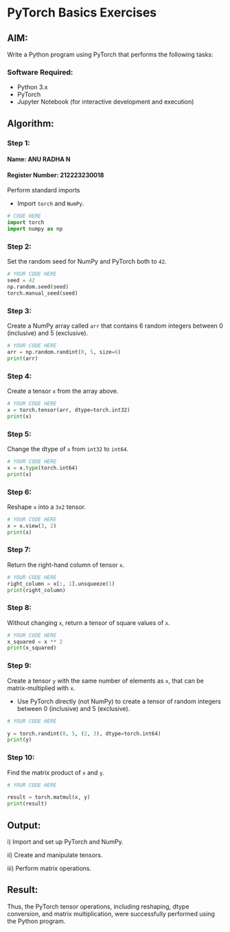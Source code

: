 # PyTorch Basics Exercises

## AIM:
Write a Python program using PyTorch that performs the following tasks:

### Software Required:
- Python 3.x
- PyTorch
- Jupyter Notebook (for interactive development and execution)

## Algorithm:


### Step 1:

#### Name: ANU RADHA N
#### Register Number: 212223230018

Perform standard imports
- Import `torch` and `NumPy`.

```python
# CODE HERE
import torch
import numpy as np
```

### Step 2:
Set the random seed for NumPy and PyTorch both to `42`.

```python
# YOUR CODE HERE
seed = 42
np.random.seed(seed)
torch.manual_seed(seed)
```

### Step 3:
Create a NumPy array called `arr` that contains 6 random integers between 0 (inclusive) and 5 (exclusive).

```python
# YOUR CODE HERE
arr = np.random.randint(0, 5, size=6)
print(arr)
```

### Step 4:
Create a tensor `x` from the array above.

```python
# YOUR CODE HERE
x = torch.tensor(arr, dtype=torch.int32)
print(x)
```

### Step 5:
Change the dtype of `x` from `int32` to `int64`.

```python
# YOUR CODE HERE
x = x.type(torch.int64)
print(x)
```

### Step 6:
Reshape `x` into a `3x2` tensor.

```python
# YOUR CODE HERE
x = x.view(3, 2)
print(x)
```

### Step 7:
Return the right-hand column of tensor `x`.

```python
# YOUR CODE HERE
right_column = x[:, 1].unsqueeze(1) 
print(right_column)
```

### Step 8:
Without changing `x`, return a tensor of square values of `x`.

```python
# YOUR CODE HERE
x_squared = x ** 2
print(x_squared)
```

### Step 9:
Create a tensor `y` with the same number of elements as `x`, that can be matrix-multiplied with `x`.
- Use PyTorch directly (not NumPy) to create a tensor of random integers between 0 (inclusive) and 5 (exclusive).

```python
# YOUR CODE HERE

y = torch.randint(0, 5, (2, 3), dtype=torch.int64)
print(y)
```

### Step 10:
Find the matrix product of `x` and `y`.

```python
# YOUR CODE HERE

result = torch.matmul(x, y)
print(result)
```

## Output:
i) Import and set up PyTorch and NumPy.


ii) Create and manipulate tensors.

iii) Perform matrix operations.


## Result:
Thus, the PyTorch tensor operations, including reshaping, dtype conversion, and matrix multiplication, were successfully performed using the Python program.
